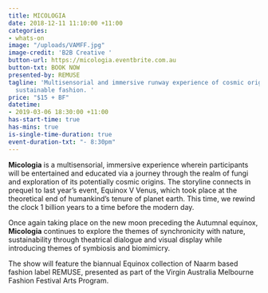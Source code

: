 ```yaml
---
title: MICOLOGIA
date: 2018-12-11 11:10:00 +11:00
categories:
- whats-on
image: "/uploads/VAMFF.jpg"
image-credit: 'B2B Creative '
button-url: https://micologia.eventbrite.com.au
button-txt: BOOK NOW
presented-by: REMUSE
tagline: 'Multisensorial and immersive runway experience of cosmic origins showcasing
  sustainable fashion. '
price: "$15 + BF"
datetime:
- 2019-03-06 18:30:00 +11:00
has-start-time: true
has-mins: true
is-single-time-duration: true
event-duration-txt: "- 8:30pm"
---
```


**Micologia** is a multisensorial, immersive experience wherein participants will be entertained and educated via a journey through the realm of fungi and exploration of its potentially cosmic origins. The storyline connects in prequel to last year’s event, Equinox V Venus, which took place at the theoretical end of humankind’s tenure of planet earth. This time, we rewind the clock 1 billion years to a time before the modern day. 

Once again taking place on the new moon preceding the Autumnal equinox, **Micologia** continues to explore the themes of synchronicity with nature, sustainability through theatrical dialogue and visual display while introducing themes of symbiosis and biomimicry. 

The show will feature the biannual Equinox collection of Naarm based fashion label REMUSE, presented as part of the Virgin Australia Melbourne Fashion Festival Arts Program.
